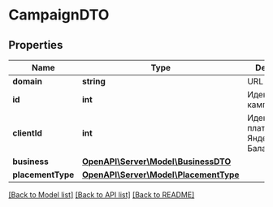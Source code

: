 # CampaignDTO

## Properties
Name | Type | Description | Notes
------------ | ------------- | ------------- | -------------
**domain** | **string** | URL магазина. | [optional] 
**id** | **int** | Идентификатор кампании. | [optional] 
**clientId** | **int** | Идентификатор плательщика в Яндекс Балансе. | [optional] 
**business** | [**OpenAPI\Server\Model\BusinessDTO**](BusinessDTO.md) |  | [optional] 
**placementType** | [**OpenAPI\Server\Model\PlacementType**](PlacementType.md) |  | [optional] 

[[Back to Model list]](../README.md#documentation-for-models) [[Back to API list]](../README.md#documentation-for-api-endpoints) [[Back to README]](../README.md)



